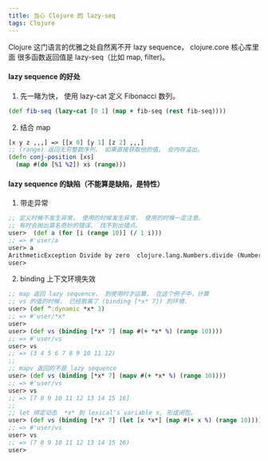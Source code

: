 ```yaml
---
title: 当心 Clojure 的 lazy-seq
tags: Clojure
---
```


Clojure 这门语言的优雅之处自然离不开 lazy sequence， clojure.core 核心库里面
很多函数返回值是 lazy-seq（比如 map, filter)。

#### lazy sequence 的好处

1. 先一睹为快， 使用 lazy-cat 定义 Fibonacci 数列。
```clojure
(def fib-seq (lazy-cat [0 1] (map + fib-seq (rest fib-seq))))
```

2. 结合 map
```clojure
[x y z ,,,] => [[x 0] [y 1] [z 2] ,,,]
;; (range) 返回无穷整数序列， 如果直接获取他的值， 会内存溢出。
(defn conj-position [xs]
  (map #(do [%1 %2]) xs (range)))
```

#### lazy sequence 的缺陷（不能算是缺陷，是特性）

1. 带走异常
```clojure
;; 定义时候不发生异常， 使用的时候发生异常， 使用的时候一定注意。
;; 有时会抛出莫名奇妙的错误， 找不到出错点。
user>  (def a (for [i (range 10)] (/ 1 i)))
;; => #'user/a
user> a
ArithmeticException Divide by zero  clojure.lang.Numbers.divide (Numbers.java:156)
user> 
```

2. binding 上下文环境失效
```clojure
;; map 返回 lazy sequence， 到使用时才运算， 在这个例子中，计算
;; vs 的值的时候， 已经脱离了 (binding [*x* 7]) 的环境.
user> (def ^:dynamic *x* 3)
;; => #'user/*x*
user> 
user> (def vs (binding [*x* 7] (map #(+ *x* %) (range 10))))
;; => #'user/vs
user> vs
;; => (3 4 5 6 7 8 9 10 11 12)
;;
;; mapv 返回的不是 lazy sequence
user> (def vs (binding [*x* 7] (mapv #(+ *x* %) (range 10))))
;; => #'user/vs
user> vs
;; => [7 8 9 10 11 12 13 14 15 16]
;;
;; let 绑定动态  *x* 到 lexical's variable x, 形成闭包。 
user> (def vs (binding [*x* 7] (let [x *x*] (map #(+ x %) (range 10)))))
;; => #'user/vs
user> vs
;; => (7 8 9 10 11 12 13 14 15 16)
user> 
```